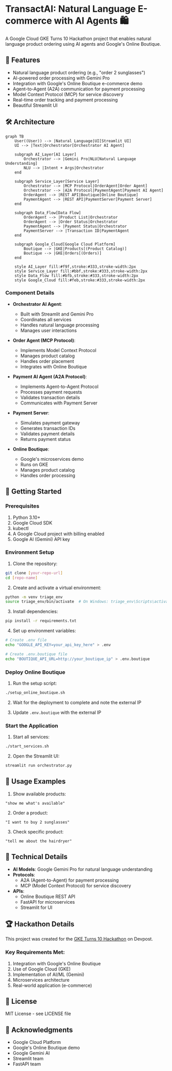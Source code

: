 # TransactAI: Natural Language E-commerce with AI Agents 🛍️

A Google Cloud GKE Turns 10 Hackathon project that enables natural language product ordering using AI agents and Google's Online Boutique.

## 🌟 Features

- Natural language product ordering (e.g., "order 2 sunglasses")
- AI-powered order processing with Gemini Pro
- Integration with Google's Online Boutique e-commerce demo
- Agent-to-Agent (A2A) communication for payment processing
- Model Context Protocol (MCP) for service discovery
- Real-time order tracking and payment processing
- Beautiful Streamlit UI

## 🛠️ Architecture

```mermaid
graph TB
    User((User)) --> |Natural Language|UI[Streamlit UI]
    UI --> |Text|Orchestrator[Orchestrator AI Agent]
    
    subgraph AI_Layer[AI Layer]
        Orchestrator --> |Gemini Pro|NLU[Natural Language Understanding]
        NLU --> |Intent + Args|Orchestrator
    end
    
    subgraph Service_Layer[Service Layer]
        Orchestrator --> |MCP Protocol|OrderAgent[Order Agent]
        Orchestrator --> |A2A Protocol|PaymentAgent[Payment AI Agent]
        OrderAgent --> |REST API|Boutique[Online Boutique]
        PaymentAgent --> |REST API|PaymentServer[Payment Server]
    end
    
    subgraph Data_Flow[Data Flow]
        OrderAgent --> |Product List|Orchestrator
        OrderAgent --> |Order Status|Orchestrator
        PaymentAgent --> |Payment Status|Orchestrator
        PaymentServer --> |Transaction ID|PaymentAgent
    end
    
    subgraph Google_Cloud[Google Cloud Platform]
        Boutique --> |GKE|Products[(Product Catalog)]
        Boutique --> |GKE|Orders[(Orders)]
    end
    
    style AI_Layer fill:#f9f,stroke:#333,stroke-width:2px
    style Service_Layer fill:#bbf,stroke:#333,stroke-width:2px
    style Data_Flow fill:#bfb,stroke:#333,stroke-width:2px
    style Google_Cloud fill:#feb,stroke:#333,stroke-width:2px
```

### Component Details

- **Orchestrator AI Agent**: 
  - Built with Streamlit and Gemini Pro
  - Coordinates all services
  - Handles natural language processing
  - Manages user interactions

- **Order Agent (MCP Protocol)**:
  - Implements Model Context Protocol
  - Manages product catalog
  - Handles order placement
  - Integrates with Online Boutique

- **Payment AI Agent (A2A Protocol)**:
  - Implements Agent-to-Agent Protocol
  - Processes payment requests
  - Validates transaction details
  - Communicates with Payment Server

- **Payment Server**:
  - Simulates payment gateway
  - Generates transaction IDs
  - Validates payment details
  - Returns payment status

- **Online Boutique**:
  - Google's microservices demo
  - Runs on GKE
  - Manages product catalog
  - Handles order processing

## 🚀 Getting Started

### Prerequisites

1. Python 3.10+
2. Google Cloud SDK
3. kubectl
4. A Google Cloud project with billing enabled
5. Google AI (Gemini) API key

### Environment Setup

1. Clone the repository:
```bash
git clone [your-repo-url]
cd [repo-name]
```

2. Create and activate a virtual environment:
```bash
python -m venv triage_env
source triage_env/bin/activate  # On Windows: triage_env\Scripts\activate
```

3. Install dependencies:
```bash
pip install -r requirements.txt
```

4. Set up environment variables:
```bash
# Create .env file
echo "GOOGLE_API_KEY=your_api_key_here" > .env

# Create .env.boutique file
echo "BOUTIQUE_API_URL=http://your_boutique_ip" > .env.boutique
```

### Deploy Online Boutique

1. Run the setup script:
```bash
./setup_online_boutique.sh
```

2. Wait for the deployment to complete and note the external IP

3. Update `.env.boutique` with the external IP

### Start the Application

1. Start all services:
```bash
./start_services.sh
```

2. Open the Streamlit UI:
```bash
streamlit run orchestrator.py
```

## 🎯 Usage Examples

1. Show available products:
```
"show me what's available"
```

2. Order a product:
```
"I want to buy 2 sunglasses"
```

3. Check specific product:
```
"tell me about the hairdryer"
```

## 🔧 Technical Details

- **AI Models**: Google Gemini Pro for natural language understanding
- **Protocols**: 
  - A2A (Agent-to-Agent) for payment processing
  - MCP (Model Context Protocol) for service discovery
- **APIs**: 
  - Online Boutique REST API
  - FastAPI for microservices
  - Streamlit for UI

## 🏆 Hackathon Details

This project was created for the [GKE Turns 10 Hackathon](https://gketurns10.devpost.com/) on Devpost.

### Key Requirements Met:
1. Integration with Google's Online Boutique
2. Use of Google Cloud (GKE)
3. Implementation of AI/ML (Gemini)
4. Microservices architecture
5. Real-world application (e-commerce)

## 📝 License

MIT License - see LICENSE file

## 🙏 Acknowledgments

- Google Cloud Platform
- Google's Online Boutique demo
- Google Gemini AI
- Streamlit team
- FastAPI team
